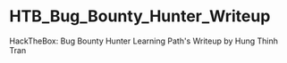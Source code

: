 # HTB_Bug_Bounty_Hunter_Writeup
HackTheBox: Bug Bounty Hunter Learning Path's Writeup by Hung Thinh Tran
